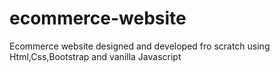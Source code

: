 # ecommerce-website
Ecommerce website designed and developed fro scratch using Html,Css,Bootstrap and vanilla Javascript
